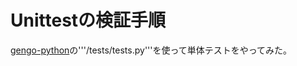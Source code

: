 # Unittestの検証手順

[gengo-python](https://github.com/gengo/gengo-python)の'''/tests/tests.py'''を使って単体テストをやってみた。


